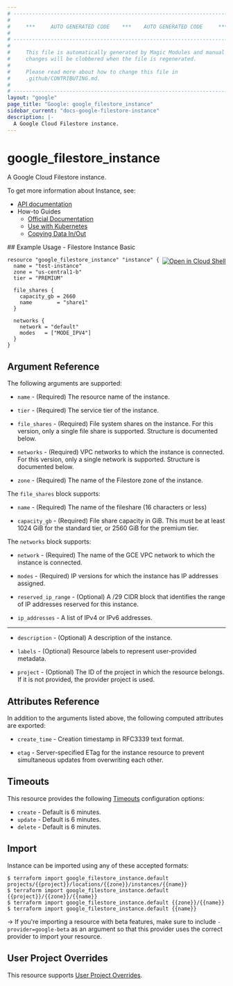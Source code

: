 ```yaml
---
# ----------------------------------------------------------------------------
#
#     ***     AUTO GENERATED CODE    ***    AUTO GENERATED CODE     ***
#
# ----------------------------------------------------------------------------
#
#     This file is automatically generated by Magic Modules and manual
#     changes will be clobbered when the file is regenerated.
#
#     Please read more about how to change this file in
#     .github/CONTRIBUTING.md.
#
# ----------------------------------------------------------------------------
layout: "google"
page_title: "Google: google_filestore_instance"
sidebar_current: "docs-google-filestore-instance"
description: |-
  A Google Cloud Filestore instance.
---
```


# google\_filestore\_instance

A Google Cloud Filestore instance.


To get more information about Instance, see:

* [API documentation](https://cloud.google.com/filestore/docs/reference/rest/v1beta1/projects.locations.instances/create)
* How-to Guides
    * [Official Documentation](https://cloud.google.com/filestore/docs/creating-instances)
    * [Use with Kubernetes](https://cloud.google.com/filestore/docs/accessing-fileshares)
    * [Copying Data In/Out](https://cloud.google.com/filestore/docs/copying-data)

<div class = "oics-button" style="float: right; margin: 0 0 -15px">
  <a href="https://console.cloud.google.com/cloudshell/open?cloudshell_git_repo=https%3A%2F%2Fgithub.com%2Fterraform-google-modules%2Fdocs-examples.git&cloudshell_working_dir=filestore_instance_basic&cloudshell_image=gcr.io%2Fgraphite-cloud-shell-images%2Fterraform%3Alatest&open_in_editor=main.tf&cloudshell_print=.%2Fmotd&cloudshell_tutorial=.%2Ftutorial.md" target="_blank">
    <img alt="Open in Cloud Shell" src="//gstatic.com/cloudssh/images/open-btn.svg" style="max-height: 44px; margin: 32px auto; max-width: 100%;">
  </a>
</div>
## Example Usage - Filestore Instance Basic


```hcl
resource "google_filestore_instance" "instance" {
  name = "test-instance"
  zone = "us-central1-b"
  tier = "PREMIUM"

  file_shares {
    capacity_gb = 2660
    name        = "share1"
  }

  networks {
    network = "default"
    modes   = ["MODE_IPV4"]
  }
}
```

## Argument Reference

The following arguments are supported:


* `name` -
  (Required)
  The resource name of the instance.

* `tier` -
  (Required)
  The service tier of the instance.

* `file_shares` -
  (Required)
  File system shares on the instance. For this version, only a
  single file share is supported.  Structure is documented below.

* `networks` -
  (Required)
  VPC networks to which the instance is connected. For this version,
  only a single network is supported.  Structure is documented below.

* `zone` -
  (Required)
  The name of the Filestore zone of the instance.


The `file_shares` block supports:

* `name` -
  (Required)
  The name of the fileshare (16 characters or less)

* `capacity_gb` -
  (Required)
  File share capacity in GiB. This must be at least 1024 GiB
  for the standard tier, or 2560 GiB for the premium tier.

The `networks` block supports:

* `network` -
  (Required)
  The name of the GCE VPC network to which the
  instance is connected.

* `modes` -
  (Required)
  IP versions for which the instance has
  IP addresses assigned.

* `reserved_ip_range` -
  (Optional)
  A /29 CIDR block that identifies the range of IP
  addresses reserved for this instance.

* `ip_addresses` -
  A list of IPv4 or IPv6 addresses.

- - -


* `description` -
  (Optional)
  A description of the instance.

* `labels` -
  (Optional)
  Resource labels to represent user-provided metadata.

* `project` - (Optional) The ID of the project in which the resource belongs.
    If it is not provided, the provider project is used.


## Attributes Reference

In addition to the arguments listed above, the following computed attributes are exported:


* `create_time` -
  Creation timestamp in RFC3339 text format.

* `etag` -
  Server-specified ETag for the instance resource to prevent
  simultaneous updates from overwriting each other.


## Timeouts

This resource provides the following
[Timeouts](/docs/configuration/resources.html#timeouts) configuration options:

- `create` - Default is 6 minutes.
- `update` - Default is 6 minutes.
- `delete` - Default is 6 minutes.

## Import

Instance can be imported using any of these accepted formats:

```
$ terraform import google_filestore_instance.default projects/{{project}}/locations/{{zone}}/instances/{{name}}
$ terraform import google_filestore_instance.default {{project}}/{{zone}}/{{name}}
$ terraform import google_filestore_instance.default {{zone}}/{{name}}
$ terraform import google_filestore_instance.default {{name}}
```

-> If you're importing a resource with beta features, make sure to include `-provider=google-beta`
as an argument so that this provider uses the correct provider to import your resource.

## User Project Overrides

This resource supports [User Project Overrides](https://www.terraform.io/docs/providers/google/provider_reference.html#user_project_override).

